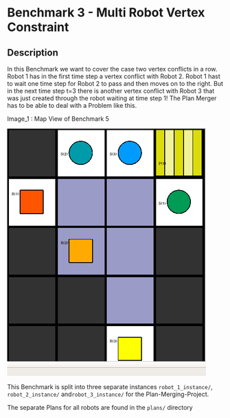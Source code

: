 # Benchmark 3 - Multi Robot Vertex Constraint



## Description

In this Benchmark we want to cover the case two vertex conflicts in a row. Robot 1 has in the first time step a vertex conflict with Robot 2. Robot 1 hast to wait one time step for Robot 2 to pass and then moves on to the right. But in the next time step t=3 there is another vertex conflict with Robot 3 that was just created through the robot waiting at time step 1! The Plan Merger has to be able to deal with a Problem like this.



Image_1 : Map View of Benchmark 5

![Map View of Benchmark 5](map.png "Map View of Benchmark 5")  



This Benchmark is split into three separate instances `robot_1_instance/`, `robot_2_instance/` and`robot_3_instance/` for the Plan-Merging-Project. 

The separate Plans for all robots are found in the `plans/` directory
